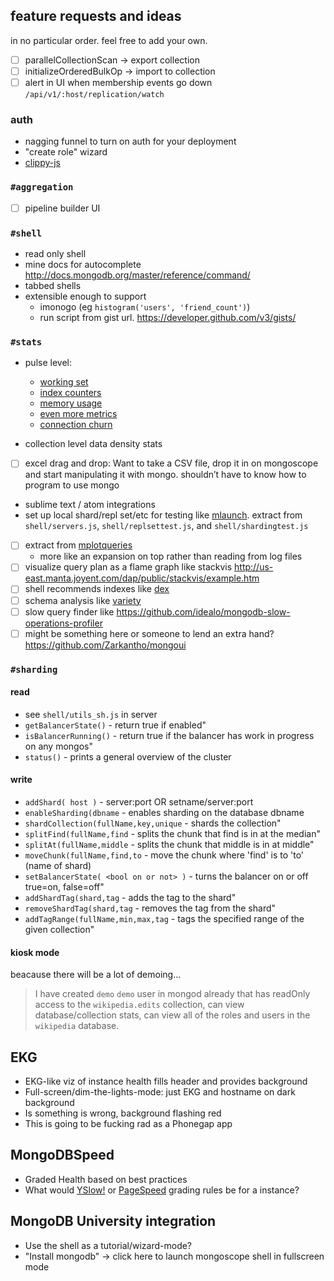 ## feature requests and ideas

in no particular order.  feel free to add your own.

- [ ] parallelCollectionScan -> export collection
- [ ] initializeOrderedBulkOp -> import to collection
- [ ] alert in UI when membership events go down `/api/v1/:host/replication/watch`

### auth

- nagging funnel to turn on auth for your deployment
- "create role" wizard
- [clippy-js](https://www.smore.com/clippy-js)

### `#aggregation`

- [ ] pipeline builder UI

### `#shell`
  - read only shell
  - mine docs for autocomplete http://docs.mongodb.org/master/reference/command/
  - tabbed shells
  - extensible enough to support
    - imonogo (eg `histogram('users', 'friend_count')`)
    - run script from gist url.  https://developer.github.com/v3/gists/

### `#stats`
  - pulse level:
    - [working set](http://docs.mongodb.org/master/reference/command/serverStatus/#workingset)
    - [index counters](http://docs.mongodb.org/master/reference/command/serverStatus/#indexcounters)
    - [memory usage](http://docs.mongodb.org/master/reference/command/serverStatus/#mem)
    - [even more metrics](http://docs.mongodb.org/master/reference/command/serverStatus/#metrics)
    - [connection churn](https://github.com/rueckstiess/mtools/wiki/mplotqueries#connection-churn-plot)

  - collection level data density stats

  - [ ] excel drag and drop: Want to take a CSV file, drop it in on
    mongoscope and start manipulating it with mongo.  shouldn’t have to
    know how to program to use mongo
  - sublime text / atom integrations
  - set up local shard/repl set/etc for testing like
    [mlaunch](https://github.com/rueckstiess/mtools/wiki/mlaunch).
    extract from `shell/servers.js`, `shell/replsettest.js`, and
    `shell/shardingtest.js`
  - [ ] extract from [mplotqueries](https://github.com/rueckstiess/mtools/wiki/mplotqueries)
    - more like an expansion on top rather than reading from log files
  - [ ] visualize query plan as a flame graph like stackvis
    http://us-east.manta.joyent.com/dap/public/stackvis/example.htm
  - [ ] shell recommends indexes like [dex](http://blog.mongolab.com/2012/06/introducing-dex-the-index-bot/)
  - [ ] schema analysis like [variety](https://github.com/variety/variety)
  - [ ] slow query finder like https://github.com/idealo/mongodb-slow-operations-profiler
  - [ ] might be something here or someone to lend an extra hand? https://github.com/Zarkantho/mongoui

### `#sharding`

#### read

  - see `shell/utils_sh.js` in server
  - `getBalancerState()` - return true if enabled"
  - `isBalancerRunning()` - return true if the balancer has work in progress on any mongos"
  - `status()` - prints a general overview of the cluster

#### write

  - `addShard( host )` - server:port OR setname/server:port
  - `enableSharding(dbname` - enables sharding on the database dbname
  - `shardCollection(fullName,key,unique` - shards the collection"
  - `splitFind(fullName,find` - splits the chunk that find is in at the median"
  - `splitAt(fullName,middle` - splits the chunk that middle is in at middle"
  - `moveChunk(fullName,find,to` - move the chunk where 'find' is to 'to' (name of shard)
  - `setBalancerState( <bool on or not> )` - turns the balancer on or off true=on, false=off"
  - `addShardTag(shard,tag` - adds the tag to the shard"
  - `removeShardTag(shard,tag` - removes the tag from the shard"
  - `addTagRange(fullName,min,max,tag` - tags the specified range of the given collection"

#### kiosk mode

beacause there will be a lot of demoing...

> I have created `demo` `demo` user in mongod already
> that has readOnly access to the `wikipedia.edits` collection,
> can view database/collection stats, can view all of the roles and
> users in the `wikipedia` database.

## EKG

- EKG-like viz of instance health fills header and provides background
- Full-screen/dim-the-lights-mode: just EKG and hostname on dark background
- Is something is wrong, background flashing red
- This is going to be fucking rad as a Phonegap app

## MongoDBSpeed

- Graded Health based on best practices
- What would [YSlow!](http://developer.yahoo.com/yslow/) or
  [PageSpeed](https://developers.google.com/speed/pagespeed/) grading
  rules be for a instance?

## MongoDB University integration

- Use the shell as a tutorial/wizard-mode?
- "Install mongodb" -> click here to launch mongoscope shell in fullscreen
  mode
